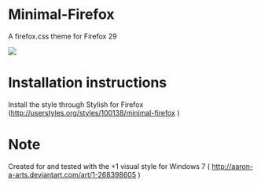 Minimal-Firefox
===============

A firefox.css theme for Firefox 29

<img src="http://puu.sh/81dIn.jpg"/>

Installation instructions
================
Install the style through  Stylish for Firefox  (http://userstyles.org/styles/100138/minimal-firefox )

Note
================
Created for and tested with the +1 visual style for Windows 7 ( http://aaron-a-arts.deviantart.com/art/1-268398605 )
